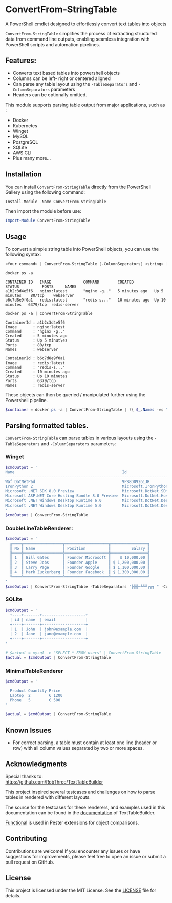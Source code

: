 # ConvertFrom-StringTable

A PowerShell cmdlet designed to effortlessly convert text tables into objects

`ConvertFrom-StringTable` simplifies the process of extracting structured data from command line outputs, enabling seamless integration with PowerShell scripts and automation pipelines.

## Features:

- Converts text based tables into powershell objects
- Columns can be left- right or centered aligned
- Can parse any table layout using the `-TableSeparators` and `-ColumnSeparators` parameters
- Headers can be optionally omitted.

This module supports parsing table output from major applications, such as : 
- Docker
- Kubernetes 
- Winget
- MySQL
- PostgreSQL
- SQLite
- AWS CLI
- Plus many more...

## Installation

You can install `ConvertFrom-StringTable` directly from the PowerShell Gallery using the following command:
```powershell
Install-Module -Name ConvertFrom-StringTable
```

Then import the module before use:

```powershell
Import-Module ConvertFrom-StringTable
```

## Usage

To convert a simple string table into PowerShell objects, you can use the following syntax:

```powershell
<Your command> | ConvertFrom-StringTable [-ColumnSeperators] <string> [-RowSeperators] <string> [-NoHeader]
```

```
docker ps -a

CONTAINER ID   IMAGE              COMMAND        CREATED         STATUS          PORTS     NAMES
a1b2c3d4e5f6   nginx:latest       "nginx -g.."   5 minutes ago   Up 5 minutes    80/tcp    webserver
b6c7d8e9f0a1   redis:latest       "redis-s..."   10 minutes ago  Up 10 minutes   6379/tcp  redis-server

docker ps -a | ConvertFrom-StringTable

ContainerId : a1b2c3d4e5f6
Image       : nginx:latest
Command     : "nginx -g.."
Created     : 5 minutes ago
Status      : Up 5 minut\es
Ports       : 80/tcp
Names       : webserver

ContainerId : b6c7d8e9f0a1
Image       : redis:latest
Command     : "redis-s..."
Created     : 10 minutes ago
Status      : Up 10 minutes
Ports       : 6379/tcp
Names       : redis-server
```

These objects can then be queried / manipulated further using the Powershell pipeline.
```powershell
$container = docker ps -a | ConvertFrom-StringTable | ?{ $_.Names -eq "webserver" }
```

## Parsing formatted tables.

`ConvertFrom-StringTable` can parse tables in various layouts using the `-TableSeperators` and `-ColumnSeparators` parameters:

### Winget

```powershell
$cmdOutput = '
Name                                               Id                                         Version              Match       Source
--------------------------------------------------------------------------------------------------------------------------------------
Waf DotNetPad                                      9PB8D09261JR                               Unknown                          msstore
IronPython 2                                       Microsoft.IronPython.2                     2.7.12.1000          Tag: dotnet winget
Microsoft .NET SDK 8.0 Preview                     Microsoft.DotNet.SDK.Preview               8.0.100-rc.2.23502.2 Tag: dotnet winget
Microsoft ASP.NET Core Hosting Bundle 8.0 Preview  Microsoft.DotNet.HostingBundle.Preview     8.0.0-rc.2.23480.2   Tag: dotnet winget
Microsoft .NET Windows Desktop Runtime 6.0         Microsoft.DotNet.DesktopRuntime.6          6.0.26               Tag: dotnet winget
Microsoft .NET Windows Desktop Runtime 5.0         Microsoft.DotNet.DesktopRuntime.5          5.0.17               Tag: dotnet winget    
'
$cmdOutput | ConvertFrom-StringTable
```

### DoubleLineTableRenderer:

```powershell
$cmdOutput = ' 
  ╔════╦═════════════════╦═══════════════════╦════════════════╗
  ║ No ║ Name            ║ Position          ║         Salary ║
  ╠════╬═════════════════╬═══════════════════╬════════════════╣
  ║ 1  ║ Bill Gates      ║ Founder Microsoft ║    $ 10,000.00 ║
  ║ 2  ║ Steve Jobs      ║ Founder Apple     ║ $ 1,200,000.00 ║
  ║ 3  ║ Larry Page      ║ Founder Google    ║ $ 1,100,000.00 ║
  ║ 4  ║ Mark Zuckerberg ║ Founder Facebook  ║ $ 1,300,000.00 ║
  ╚════╩═════════════════╩═══════════════════╩════════════════╝
'
$cmdOutput | ConvertFrom-StringTable -TableSeparators "╠╬╣═╚╩╝╔╦╗ " -ColumnSeparators "║"
```

### SQLite
```powershell
$cmdOutput = '
  +----+-------+-------------------+
  | id | name  | email             |
  +----+-------+-------------------+
  | 1  | John  | john@example.com  |
  | 2  | Jane  | jane@example.com  |
  +----+-------+-------------------+
'

# $actual = mysql -e "SELECT * FROM users" | ConvertFrom-StringTable
$actual = $cmdOutput | ConvertFrom-StringTable
```

### MinimalTableRenderer
```powershell
$cmdOutput = '

  Product Quantity Price
  Laptop  2        € 1200
  Phone   5        € 500
'

$actual = $cmdOutput | ConvertFrom-StringTable
```

## Known Issues

- For correct parsing, a table must contain at least one line (header or row) with all column values separated by two or more spaces.

## Acknowledgments

Special thanks to:  
https://github.com/RobThree/TextTableBuilder

This project inspired several testcases and challenges on how to parse tables in rendered with different layouts.

The source for the testcases for these renderers, and examples used in this documentation can be found in the [documentation](https://github.com/RobThree/TextTableBuilder?ab=readme-ov-file#examples) of TextTableBuilder.

[Functional](https://www.powershellgallery.com/packages/functional/0.0.4) is used in Pester extensions for object comparisons.

## Contributing

Contributions are welcome! If you encounter any issues or have suggestions for improvements, please feel free to open an issue or submit a pull request on GitHub.

## License

This project is licensed under the MIT License. See the [LICENSE](https://raw.githubusercontent.com/sietsevdschoot/ConvertFrom-StringTable/main/LICENSE) file for details.
